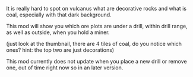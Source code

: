 It is really hard to spot on vulcanus what are decorative rocks and what is coal, especially with that dark background.

This mod will show you which ore plots are under a drill, within drill range, as well as outside, when you hold a miner.

(just look at the thumbnail, there are 4 tiles of coal, do you notice which ones? hint: the top two are just decorations)

This mod currently does not update when you place a new drill or remove one, out of time right now so in an later version.
